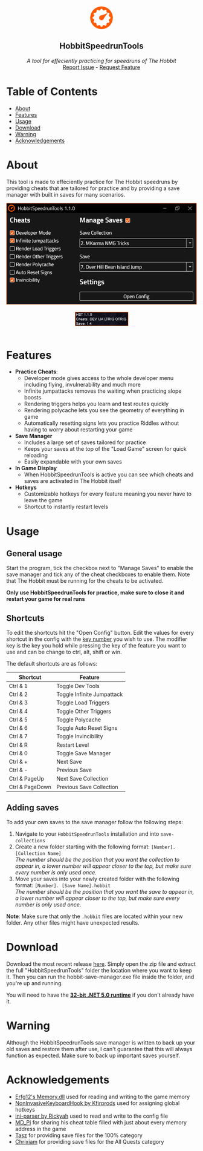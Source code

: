 <br />
<p align="center">
  <img src="HobbitSpeedrunTools/img/icon.png" alt="Logo" width="60" height="60">

  <h2 align="center">HobbitSpeedrunTools</h2>

  <p align="center">
    <i>A tool for effeciently practicing for speedruns of The Hobbit</i>
    <br />
    <a href="../../issues">Report Issue</a>
    -
    <a href="../../issues">Request Feature</a>
  </p>
</p>

# Table of Contents

- [About](#about)
- [Features](#features)
- [Usage](#usage)
- [Download](#download)
- [Warning](#warning)
- [Acknowledgements](#acknowledgements)

# About

This tool is made to effeciently practice for The Hobbit speedruns by providing cheats that are tailored for practice and by providing a save manager with built in saves for many scenarios.

<div align="center">
  <img src="assets/preview.png" alt="Application screenshot" width="auto" height="auto">
  <br />
  <br />
  <img src="assets/preview_2.png" alt="Application screenshot" width="auto" height="auto">
</div>
<br />

# Features

- **Practice Cheats**:
  - Developer mode gives access to the whole developer menu including flying, invulnerability and much more
  - Infinite jumpattacks removes the waiting when practicing slope boosts
  - Rendering triggers helps you learn and test routes quickly
  - Rendering polycache lets you see the geometry of everything in game
  - Automatically resetting signs lets you practice Riddles without having to worry about restarting your game
- **Save Manager**
  - Includes a large set of saves tailored for practice
  - Keeps your saves at the top of the "Load Game" screen for quick reloading
  - Easily expandable with your own saves
- **In Game Display**
  - When HobbitSpeedrunTools is active you can see which cheats and saves are activated in The Hobbit itself
- **Hotkeys**
  - Customizable hotkeys for every feature meaning you never have to leave the game
  - Shortcut to instantly restart levels

# Usage

## General usage

Start the program, tick the checkbox next to "Manage Saves" to enable the save manager and tick any of the cheat checkboxes to enable them. Note that The Hobbit must be running for the cheats to be activated.

**Only use HobbitSpeedrunTools for practice, make sure to close it and restart your game for real runs**


## Shortcuts

To edit the shortcuts hit the "Open Config" button. Edit the values for every shortcut in the config with the [key number](https://docs.microsoft.com/en-us/dotnet/api/system.windows.forms.keys?view=windowsdesktop-6.0) you wish to use. The modifier key is the key you hold while pressing the key of the feature you want to use and can be change to ctrl, alt, shift or win.

The default shortcuts are as follows:

| Shortcut        | Feature                    |
| --------------- | -------------------------- |
| Ctrl & 1        | Toggle Dev Tools           |
| Ctrl & 2        | Toggle Infinite Jumpattack |
| Ctrl & 3        | Toggle Load Triggers       |
| Ctrl & 4        | Toggle Other Triggers      |
| Ctrl & 5        | Toggle Polycache           |
| Ctrl & 6        | Toggle Auto Reset Signs    |
| Ctrl & 7        | Toggle Invincibility       |
| Ctrl & R        | Restart Level              |
| Ctrl & 0        | Toggle Save Manager        |
| Ctrl & +        | Next Save                  |
| Ctrl & -        | Previous Save              |
| Ctrl & PageUp   | Next Save Collection       |
| Ctrl & PageDown | Previous Save Collection   |

## Adding saves

To add your own saves to the save manager follow the following steps:

1. Navigate to your `HobbitSpeedrunTools` installation and into `save-collections`
2. Create a new folder starting with the following format: `[Number]. [Collection Name]`  
   _The number should be the position that you want the collection to appear in, a lower number will appear closer to the top, but make sure every number is only used once._
3. Move your saves into your newly created folder with the following format: `[Number]. [Save Name].hobbit`  
   _The number should be the position that you want the save to appear in, a lower number will appear closer to the top, but make sure every number is only used once._

**Note**: Make sure that only the `.hobbit` files are located within your new folder. Any other files might have unexpected results.

# Download

Download the most recent release [here](../../releases). Simply open the zip file and extract the full "HobbitSpeedrunTools" folder the location where you want to keep it. Then you can run the hobbit-save-manager.exe file inside the folder, and you're up and running.

You will need to have the [**32-bit .NET 5.0 runtime**](https://dotnet.microsoft.com/download/dotnet/thank-you/runtime-desktop-5.0.11-windows-x86-installer) if you don't already have it.

# Warning

Although the HobbitSpeedrunTools save manager is written to back up your old saves and restore them after use, I can't guarantee that this will always function as expected. Make sure to back up important saves yourself.

# Acknowledgements

- [Erfg12's Memory.dll](https://github.com/erfg12/memory.dll/) used for reading and writing to the game memory
- [NonInvasiveKeyboardHook by Kfirprods](https://github.com/kfirprods/NonInvasiveKeyboardHook) used for assigning global hotkeys
- [ini-parser by Rickyah](https://github.com/rickyah/ini-parser) used to read and write to the config file
- [MD_Pi](https://www.youtube.com/user/MD0111000001101001) for sharing his cheat table filled with just about every memory address in the game
- [Tasz](https://www.twitch.tv/tasz) for providing save files for the 100% category
- [Chrixiam](https://www.twitch.tv/chrixiam98) for providing save files for the All Quests category
